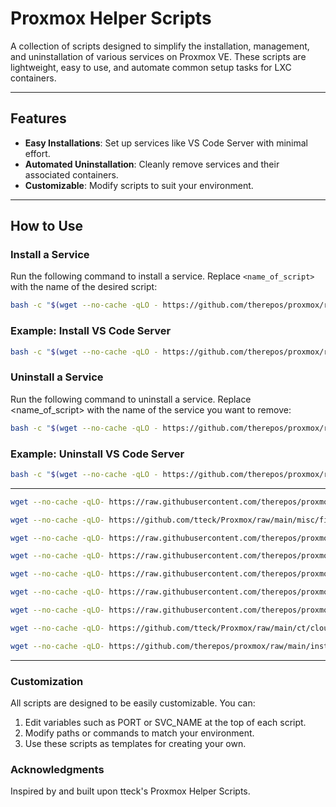 # Proxmox Helper Scripts

A collection of scripts designed to simplify the installation, management, and uninstallation of various services on Proxmox VE. These scripts are lightweight, easy to use, and automate common setup tasks for LXC containers.

---

## Features

- **Easy Installations**: Set up services like VS Code Server with minimal effort.
- **Automated Uninstallation**: Cleanly remove services and their associated containers.
- **Customizable**: Modify scripts to suit your environment.

---

## How to Use

### Install a Service
Run the following command to install a service. Replace `<name_of_script>` with the name of the desired script:

```bash
bash -c "$(wget --no-cache -qLO - https://github.com/therepos/proxmox/raw/main/<name_of_script>.sh)"
```
### Example: Install VS Code Server

```bash
bash -c "$(wget --no-cache -qLO - https://github.com/therepos/proxmox/raw/main/vscodeserver.sh)"
```

### Uninstall a Service
Run the following command to uninstall a service. Replace <name_of_script> with the name of the service you want to remove:

```bash
bash -c "$(wget --no-cache -qLO - https://github.com/therepos/proxmox/raw/main/ct/<name_of_script>-uninstall.sh)"
```

### Example: Uninstall VS Code Server

```bash
bash -c "$(wget --no-cache -qLO - https://github.com/therepos/proxmox/raw/main/ct/vscodeserver-uninstall.sh)"
```

---

```bash
wget --no-cache -qLO- https://raw.githubusercontent.com/therepos/proxmox/main/install-postpve.sh | bash

wget --no-cache -qLO- https://github.com/tteck/Proxmox/raw/main/misc/filebrowser.sh | bash

wget --no-cache -qLO- https://raw.githubusercontent.com/therepos/proxmox/main/install-nvidiadriver.sh | bash

wget --no-cache -qLO- https://raw.githubusercontent.com/therepos/proxmox/main/install-nvidiact.sh | bash

wget --no-cache -qLO- https://raw.githubusercontent.com/therepos/proxmox/main/install-docker.sh | bash

wget --no-cache -qLO- https://raw.githubusercontent.com/therepos/proxmox/main/install-portainer.sh | bash

wget --no-cache -qLO- https://raw.githubusercontent.com/therepos/proxmox/main/install-openwebui.sh | bash

wget --no-cache -qLO- https://github.com/tteck/Proxmox/raw/main/ct/cloudflared.sh | bash

wget --no-cache -qLO- https://github.com/therepos/proxmox/raw/main/install-vscodeserver.sh | bash

```
---

### Customization
All scripts are designed to be easily customizable. You can:

1. Edit variables such as PORT or SVC_NAME at the top of each script.
2. Modify paths or commands to match your environment.
3. Use these scripts as templates for creating your own.

### Acknowledgments
Inspired by and built upon tteck's Proxmox Helper Scripts.
